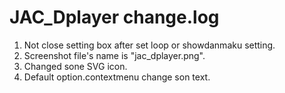 # JAC_Dplayer change.log

1. Not close setting box after set loop or showdanmaku setting.
2. Screenshot file's name is "jac_dplayer.png".
3. Changed sone SVG icon.
4. Default option.contextmenu change son text.